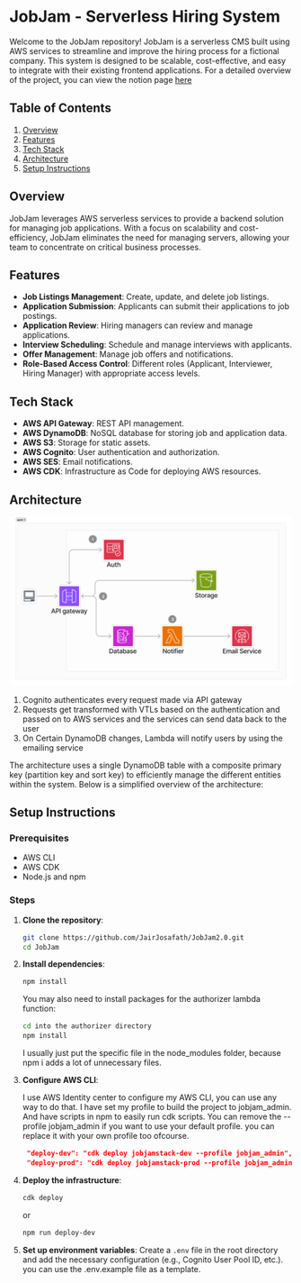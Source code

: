 # JobJam - Serverless Hiring System

Welcome to the JobJam repository! JobJam is a serverless CMS built using AWS
services to streamline and improve the hiring process for a fictional company. This system
is designed to be scalable, cost-effective, and easy to integrate with their
existing frontend applications. For a detailed overview of the project, you can
view the notion page
[here](https://neighborly-airport-3a6.notion.site/Serverless-CMS-JamJob-v2-e6b87b25c4d84af8bd60b41e642be629?pvs=4)

## Table of Contents

1. [Overview](#overview)
2. [Features](#features)
3. [Tech Stack](#tech-stack)
4. [Architecture](#architecture)
5. [Setup Instructions](#setup-instructions)

## Overview

JobJam leverages AWS serverless services to provide a backend solution for
managing job applications. With a focus on scalability and cost-efficiency,
JobJam eliminates the need for managing servers, allowing your team to
concentrate on critical business processes.

## Features

- **Job Listings Management**: Create, update, and delete job listings.
- **Application Submission**: Applicants can submit their applications to job
  postings.
- **Application Review**: Hiring managers can review and manage applications.
- **Interview Scheduling**: Schedule and manage interviews with applicants.
- **Offer Management**: Manage job offers and notifications.
- **Role-Based Access Control**: Different roles (Applicant, Interviewer, Hiring
  Manager) with appropriate access levels.

## Tech Stack

- **AWS API Gateway**: REST API management.
- **AWS DynamoDB**: NoSQL database for storing job and application data.
- **AWS S3**: Storage for static assets.
- **AWS Cognito**: User authentication and authorization.
- **AWS SES**: Email notifications.
- **AWS CDK**: Infrastructure as Code for deploying AWS resources.

## Architecture

<!-- image -->

![Architecture Diagram](img/Untitled.png)

<!-- explanation -->

1. Cognito authenticates every request made via API gateway
2. Requests get transformed with VTLs based on the authentication and passed on
   to AWS services and the services can send data back to the user
3. On Certain DynamoDB changes, Lambda will notify users by using the emailing
   service

The architecture uses a single DynamoDB table with a composite primary key
(partition key and sort key) to efficiently manage the different entities within
the system. Below is a simplified overview of the architecture:

## Setup Instructions

### Prerequisites

- AWS CLI
- AWS CDK
- Node.js and npm

### Steps

1. **Clone the repository**:

   ```bash
   git clone https://github.com/JairJosafath/JobJam2.0.git
   cd JobJam
   ```

2. **Install dependencies**:

   ```bash
   npm install
   ```

   You may also need to install packages for the authorizer lambda function:

   ```bash
   cd into the authorizer directory
   npm install
   ```

   I usually just put the specific file in the node_modules folder, because npm
   i adds a lot of unnecessary files.

3. **Configure AWS CLI**:

   I use AWS Identity center to configure my AWS CLI, you can use any way to do
   that. I have set my profile to build the project to jobjam_admin. And have
   scripts in npm to easily run cdk scripts. You can remove the --profile
   jobjam_admin if you want to use your default profile. you can replace it with
   your own profile too ofcourse.

   ```json
    "deploy-dev": "cdk deploy jobjamstack-dev --profile jobjam_admin",
    "deploy-prod": "cdk deploy jobjamstack-prod --profile jobjam_admin",

   ```

4. **Deploy the infrastructure**:

   ```bash
   cdk deploy
   ```

   or

   ```bash
   npm run deploy-dev
   ```

5. **Set up environment variables**: Create a `.env` file in the root directory
   and add the necessary configuration (e.g., Cognito User Pool ID, etc.). you
   can use the .env.example file as a template.
